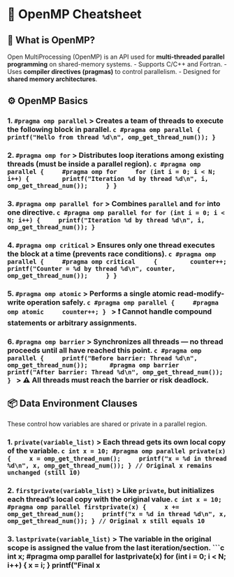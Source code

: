 # 🧠 OpenMP Cheatsheet

## 🔹 What is OpenMP?

Open MultiProcessing (OpenMP) is an API used for **multi-threaded parallel programming** on shared-memory systems. - Supports C/C++ and Fortran. - Uses **compiler directives (pragmas)** to control parallelism. - Designed for **shared memory architectures**.

## ⚙️ OpenMP Basics

### 1. `#pragma omp parallel` > Creates a team of threads to execute the following block in parallel. ```c #pragma omp parallel {     printf("Hello from thread %d\n", omp_get_thread_num()); } ```

### 2. `#pragma omp for` > Distributes loop iterations among existing threads (must be inside a parallel region). ```c #pragma omp parallel {     #pragma omp for     for (int i = 0; i < N; i++) {         printf("Iteration %d by thread %d\n", i, omp_get_thread_num());     } } ```

### 3. `#pragma omp parallel for` > Combines `parallel` and `for` into one directive. ```c #pragma omp parallel for for (int i = 0; i < N; i++) {     printf("Iteration %d by thread %d\n", i, omp_get_thread_num()); } ```

### 4. `#pragma omp critical` > Ensures only one thread executes the block at a time (prevents race conditions). ```c #pragma omp parallel {     #pragma omp critical     {         counter++;         printf("Counter = %d by thread %d\n", counter, omp_get_thread_num());     } } ```

### 5. `#pragma omp atomic` > Performs a single **atomic read-modify-write** operation safely. ```c #pragma omp parallel {     #pragma omp atomic     counter++; } ``` > ❗ Cannot handle compound statements or arbitrary assignments.

### 6. `#pragma omp barrier` > Synchronizes all threads — no thread proceeds until **all have reached this point**. ```c #pragma omp parallel {     printf("Before barrier: Thread %d\n", omp_get_thread_num());      #pragma omp barrier      printf("After barrier: Thread %d\n", omp_get_thread_num()); } ``` > ⚠️ All threads must reach the barrier or risk deadlock.

## 📦 Data Environment Clauses

These control how variables are shared or private in a parallel region.

### 1. `private(variable_list)` > Each thread gets its own **local copy** of the variable. ```c int x = 10; #pragma omp parallel private(x) {     x = omp_get_thread_num();     printf("x = %d in thread %d\n", x, omp_get_thread_num()); } // Original x remains unchanged (still 10) ```

### 2. `firstprivate(variable_list)` > Like `private`, but initializes each thread’s local copy with the original value. ```c int x = 10; #pragma omp parallel firstprivate(x) {     x += omp_get_thread_num();     printf("x = %d in thread %d\n", x, omp_get_thread_num()); } // Original x still equals 10 ```

### 3. `lastprivate(variable_list)` > The variable in the **original scope** is assigned the value from the **last iteration/section**. ```c int x; #pragma omp parallel for lastprivate(x) for (int i = 0; i < N; i++) {     x = i; } printf("Final x
